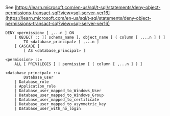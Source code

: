 See [https://learn.microsoft.com/en-us/sql/t-sql/statements/deny-object-permissions-transact-sql?view=sql-server-ver16](https://learn.microsoft.com/en-us/sql/t-sql/statements/deny-object-permissions-transact-sql?view=sql-server-ver16)
```
DENY <permission> [ ,...n ] ON   
    [ OBJECT :: ][ schema_name ]. object_name [ ( column [ ,...n ] ) ]  
        TO <database_principal> [ ,...n ]   
    [ CASCADE ]  
        [ AS <database_principal> ]  
  
<permission> ::=  
    ALL [ PRIVILEGES ] | permission [ ( column [ ,...n ] ) ]  
  
<database_principal> ::=   
        Database_user   
    | Database_role   
    | Application_role   
    | Database_user_mapped_to_Windows_User   
    | Database_user_mapped_to_Windows_Group   
    | Database_user_mapped_to_certificate   
    | Database_user_mapped_to_asymmetric_key   
    | Database_user_with_no_login
```
